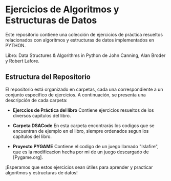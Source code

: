 
# Ejercicios de Algoritmos y Estructuras de Datos

Este repositorio contiene una colección de ejercicios de práctica resueltos relacionados con algoritmos y estructuras de datos implementados en PYTHON. 

Libro: Data Structures & Algorithms in Python de John Canning, Alan Broder y Robert Lafore.

## Estructura del Repositorio

El repositorio está organizado en carpetas, cada una correspondiente a un conjunto específico de ejercicios. A continuación, se presenta una descripción de cada carpeta:

- **Ejerccios de Práctica del libro**
  Contiene ejercicios resueltos de los diversos capitulos del libro. 

- **Carpeta DSACode**
  En esta carpeta encontrarás los codigos que se encuentran de ejemplo en el libro, siempre ordenados segun los capitulos del libro.

- **Proyecto PYGAME**
  Contiene el codigo de un juego llamado "Islafire", que es la modificacion hecha por mi de un juego descargado de [Pygame.org].

¡Esperamos que estos ejercicios sean útiles para aprender y practicar algoritmos y estructuras de datos!
